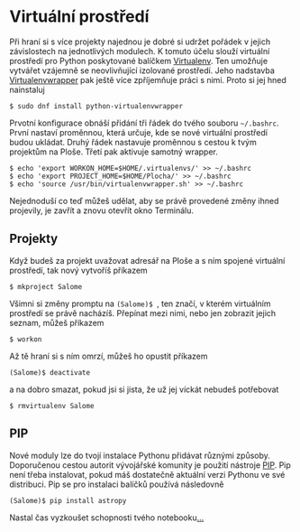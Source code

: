 # Virtuální prostředí

Při hraní si s více projekty najednou je dobré si udržet pořádek v 
jejich závislostech na jednotlivých modulech. K tomuto účelu slouží 
virtuální prostředí pro Python poskytované balíčkem 
[Virtualenv](https://virtualenv.pypa.io/). Ten umožňuje vytvářet 
vzájemně se neovlivňující izolované prostředí. Jeho nadstavba 
[Virtualenvwrapper](https://virtualenvwrapper.readthedocs.org/) pak 
ještě více zpříjemňuje práci s nimi. Proto si jej hned nainstaluj

	$ sudo dnf install python-virtualenvwrapper
	
Prvotní konfigurace obnáší přidání tři řádek do tvého souboru 
`~/.bashrc`. První nastaví proměnnou, která určuje, kde se nové 
virtuální prostředí budou ukládat. Druhý řádek nastavuje proměnnou s 
cestou k tvým projektům na Ploše. Třetí pak aktivuje samotný wrapper.

	$ echo 'export WORKON_HOME=$HOME/.virtualenvs/' >> ~/.bashrc
	$ echo 'export PROJECT_HOME=$HOME/Plocha/' >> ~/.bashrc
	$ echo 'source /usr/bin/virtualenvwrapper.sh' >> ~/.bashrc

Nejednoduší co teď můžeš udělat, aby se právě provedené změny 
ihned projevily, je zavřít a znovu otevřít okno Terminálu.


## Projekty

Když budeš za projekt uvažovat adresář na Ploše a s ním spojené 
virtuální prostředí, tak nový vytvoříš příkazem

	$ mkproject Salome

Všimni si změny promptu na `(Salome)$ `, ten značí, v kterém virtuálním 
prostředí se právě nacházíš. Přepínat mezi nimi, nebo jen zobrazit 
jejich seznam, můžeš příkazem

	$ workon

Až tě hraní si s ním omrzí, můžeš ho opustit příkazem

	(Salome)$ deactivate

a na dobro smazat, pokud jsi si jista, že už jej víckát nebudeš 
potřebovat

	$ rmvirtualenv Salome


## PIP

Nové moduly lze do tvojí instalace Pythonu přidávat různými způsoby. 
Doporučenou cestou autorit vývojářské komunity je použití nástroje 
[PIP](https://pypi.python.org/pypi/pip). Pip není třeba instalovat, 
pokud máš dostatečně aktuální verzi Pythonu ve své distribuci. Pip se 
pro instalaci balíčků používá následovně

	(Salome)$ pip install astropy


Nastal čas vyzkoušet schopnosti tvého notebooku[...](NOTEBOOK.md)

